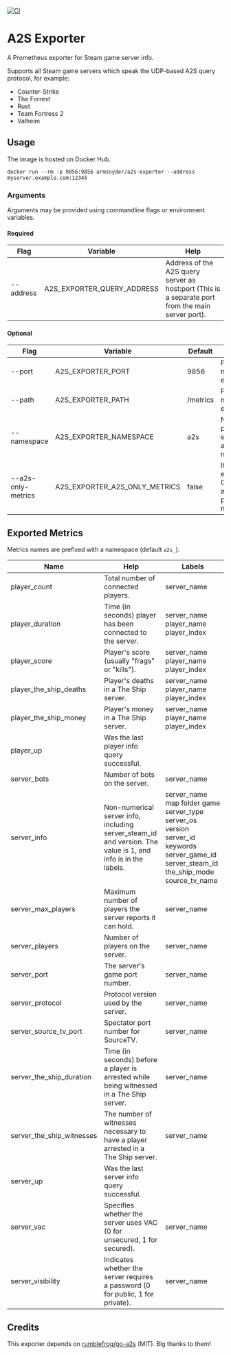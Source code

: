 [![CI](https://github.com/armsnyder/a2s-exporter/actions/workflows/ci.yaml/badge.svg)](https://github.com/armsnyder/a2s-exporter/actions/workflows/ci.yaml)

# A2S Exporter

A Prometheus exporter for Steam game server info.

Supports all Steam game servers which speak the UDP-based A2S query protocol, for example:

* Counter-Strike
* The Forrest
* Rust
* Team Fortress 2
* Valheim

## Usage

The image is hosted on Docker Hub.

```
docker run --rm -p 9856:9856 armsnyder/a2s-exporter --address myserver.example.com:12345
```

### Arguments

Arguments may be provided using commandline flags or environment variables.

#### Required

Flag | Variable | Help
--- | --- | ---
--address | A2S_EXPORTER_QUERY_ADDRESS | Address of the A2S query server as host:port (This is a separate port from the main server port).

#### Optional

Flag | Variable | Default | Help
--- | --- | --- | ---
--port | A2S_EXPORTER_PORT | 9856 | Port for the metrics exporter.
--path | A2S_EXPORTER_PATH | /metrics | Path for the metrics exporter.
--namespace | A2S_EXPORTER_NAMESPACE | a2s | Namespace prefix for all exported a2s metrics.
--a2s-only-metrics | A2S_EXPORTER_A2S_ONLY_METRICS | false | If true, excludes Go runtime and promhttp metrics.

## Exported Metrics

Metrics names are prefixed with a namespace (default `a2s_`).

Name | Help | Labels
--- | --- | ---
player_count | Total number of connected players. | server_name
player_duration | Time (in seconds) player has been connected to the server. | server_name player_name player_index
player_score | Player's score (usually \"frags\" or \"kills\"). | server_name player_name player_index
player_the_ship_deaths | Player's deaths in a The Ship server. | server_name player_name player_index
player_the_ship_money | Player's money in a The Ship server. | server_name player_name player_index
player_up | Was the last player info query successful. | 
server_bots | Number of bots on the server. | server_name
server_info | Non-numerical server info, including server_steam_id and version. The value is 1, and info is in the labels. | server_name map folder game server_type server_os version server_id keywords server_game_id server_steam_id the_ship_mode source_tv_name
server_max_players | Maximum number of players the server reports it can hold. | server_name
server_players | Number of players on the server. | server_name
server_port | The server's game port number. | server_name
server_protocol | Protocol version used by the server. | server_name
server_source_tv_port | Spectator port number for SourceTV. | server_name
server_the_ship_duration | Time (in seconds) before a player is arrested while being witnessed in a The Ship server. | server_name
server_the_ship_witnesses | The number of witnesses necessary to have a player arrested in a The Ship server. | server_name
server_up | Was the last server info query successful. | 
server_vac | Specifies whether the server uses VAC (0 for unsecured, 1 for secured). | server_name
server_visibility | Indicates whether the server requires a password (0 for public, 1 for private). | server_name

## Credits

This exporter depends on [rumblefrog/go-a2s](https://github.com/rumblefrog/go-a2s) (MIT). Big thanks to them!
